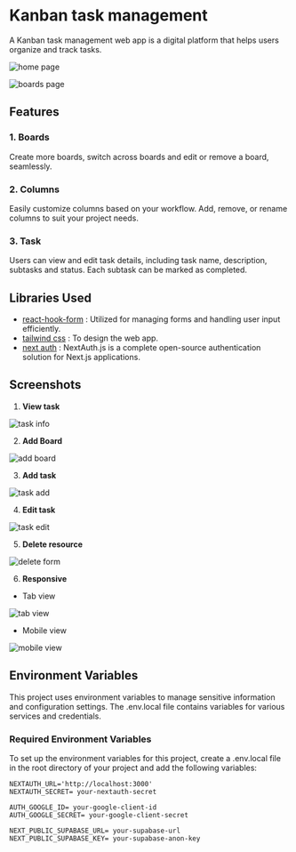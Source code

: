 # Kanban task management

A Kanban task management web app is a digital platform that helps users organize and track tasks.

![home page](./public/kanban-home.png)

![boards page](./public/kanban-boards.png)

## Features

### 1. Boards

Create more boards, switch across boards and edit or remove a board, seamlessly.

### 2. Columns

Easily customize columns based on your workflow. Add, remove, or rename columns to suit your project needs.

### 3. Task

Users can view and edit task details, including task name, description, subtasks and status. Each subtask can be marked as completed.

## Libraries Used

- [react-hook-form](https://react-hook-form.com/) : Utilized for managing forms and handling user input efficiently.
- [tailwind css](https://tailwindcss.com/) : To design the web app.
- [next auth](https://next-auth.js.org/) : NextAuth.js is a complete open-source authentication solution for Next.js applications.

## Screenshots

1. **View task**

![task info](./public/kanban-taskInfo.png)

2. **Add Board**

![add board](./public/kanban-createBoard.png)

3. **Add task**

![task add](./public/kanban-addTask.png)

4. **Edit task**

![task edit](./public/kanban-editTask.png)

5. **Delete resource**

![delete form](./public/kanban-delete.png)

6. **Responsive**

- Tab view

![tab view](./public/kanban-md.png)

- Mobile view

![mobile view](./public/kanban-sm.png)

## Environment Variables

This project uses environment variables to manage sensitive information and configuration settings. The .env.local file contains variables for various services and credentials.

### Required Environment Variables

To set up the environment variables for this project, create a .env.local file in the root directory of your project and add the following variables:

```
NEXTAUTH_URL='http://localhost:3000'
NEXTAUTH_SECRET= your-nextauth-secret

AUTH_GOOGLE_ID= your-google-client-id
AUTH_GOOGLE_SECRET= your-google-client-secret

NEXT_PUBLIC_SUPABASE_URL= your-supabase-url
NEXT_PUBLIC_SUPABASE_KEY= your-supabase-anon-key
```
